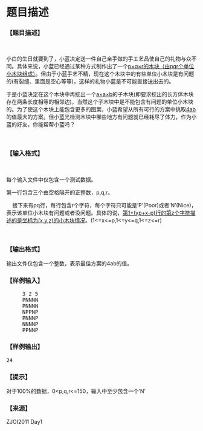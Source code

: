 # 题目描述


<h3>
【题目描述】
</h3>
<p>
<br/>
</p>
<p>
小白的生日就要到了，小蓝决定送一件自己亲手做的手工艺品使自己的礼物与众不同。具体来说，小蓝已经通过某种方式制作出了一个<u>p×q×r的木块（由pqr个单位小木块组成）</u>。但由于小蓝手艺不精，现在这个木块中的有些单位小木块是有问题的(有裂缝、里面是空心等等)，这样的礼物小蓝是不可能直接送出去的。
</p>
<p>
于是小蓝决定在这个木块中再挖出一个<u>a×a×b</u>的子木块(即要求挖出的长方体木块存在两条长度相等的相邻边)，当然这个子木块中是不能包含有问题的单位小木块的。为了使这个木块上能包含更多的图案，小蓝希望从所有可行的方案中挑取<u>4ab</u>的值最大的方案。但小蓝光检测木块中哪些地方有问题就已经耗尽了体力，作为小蓝的好友，你能帮帮小蓝吗？
</p>
<p>
<br/>
</p>
<h3>
【输入格式】
</h3>
<p>
<br/>
</p>
<p>
每个输入文件中仅包含一个测试数据。
</p>
<p>
第一行包含三个由空格隔开的正整数，p,q,r。
</p>
<p>
    接下来有pq行，每行包含r个字符，每个字符只可能是’P’(Poor)或者’N’(Nice)，表示该单位小木块有问题或者没问题。具体的说，<u>第1+(yp+x-p)行的第z个字符描述的是坐标为(x,y,z)的小木块情况</u>。(1&lt;=x&lt;=p,1&lt;=y&lt;=q,1&lt;=z&lt;=r)
</p>
<p>
<br/>
</p>
<h3>
【输出格式】
</h3>
<p>
输出文件仅包含一个整数，表示最佳方案的4ab的值。
</p>
<h3>
【样例输入】
</h3>
<pre>     3 2 5
     PNNNN
     PNNNN
     NPPNP
     PNNNP
     NNNNP
     PPNNP
</pre>
<h3>
【样例输出】
</h3>
<pre>24</pre>
<h3>
【提示】
</h3>
<p>
对于100%的数据，0&lt;p,q,r&lt;=150，输入中至少包含一个’N’
</p>
<h3>
【来源】
</h3>
<p>
ZJOI2011 Day1
</p>

